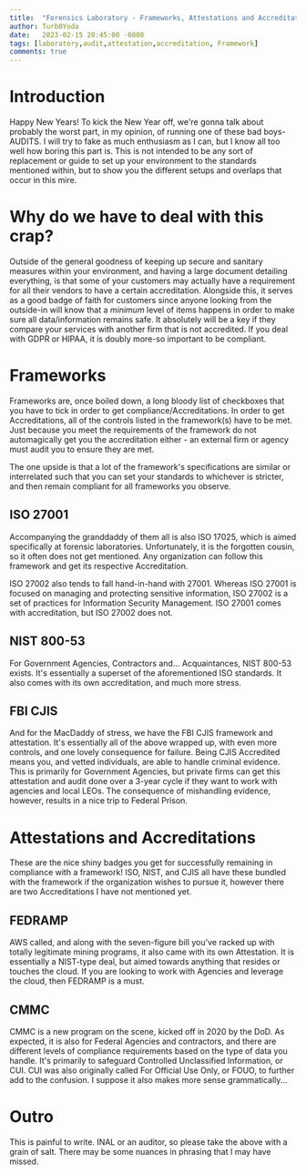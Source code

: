 ```yaml
---
title:  "Forensics Laboratory - Frameworks, Attestations and Accreditations"
author: Turb0Yoda
date:   2023-02-15 20:45:00 -0800
tags: [laboratory,audit,attestation,accreditation, Framework]
comments: true
---
```


# Introduction

Happy New Years! To kick the New Year off, we're gonna talk about probably the worst part, in my opinion, of running one of these bad boys- AUDITS. I will try to fake as much enthusiasm as I can, but I know all too well how boring this part is. This is not intended to be any sort of replacement or guide to set up your environment to the standards mentioned within, but to show you the different setups and overlaps that occur in this mire.


# Why do we have to deal with this crap?

Outside of the general goodness of keeping up secure and sanitary measures within your environment, and having a large document detailing everything, is that some of your customers may actually have a requirement for all their vendors to have a certain accreditation. Alongside this, it serves as a good badge of faith for customers since anyone looking from the outside-in will know that a _minimum_ level of items happens in order to make sure all data/information remains safe. It absolutely will be a key if they compare your services with another firm that is not accredited. If you deal with GDPR or HIPAA, it is doubly more-so important to be compliant.

# Frameworks

Frameworks are, once boiled down, a long bloody list of checkboxes that you have to tick in order to get compliance/Accreditations. In order to get Accreditations, all of the controls listed in the framework(s) have to be met. Just because you meet the requirements of the framework do not automagically get you the accreditation either - an external firm or agency must audit you to ensure they are met.

The one upside is that a lot of the framework's specifications are similar or interrelated such that you can set your standards to whichever is stricter, and then remain compliant for all frameworks you observe.

## ISO 27001

 Accompanying the granddaddy of them all is also ISO 17025, which is aimed specifically at forensic laboratories. Unfortunately, it is the forgotten cousin, so it often does not get mentioned. Any organization can follow this framework and get its respective Accreditation.

 ISO 27002 also tends to fall hand-in-hand with 27001. Whereas ISO 27001 is focused on managing and protecting sensitive information, ISO 27002 is a set of practices for Information Security Management. ISO 27001 comes with accreditation, but ISO 27002 does not.

## NIST 800-53

For Government Agencies, Contractors and... Acquaintances, NIST 800-53 exists. It's essentially a superset of the aforementioned ISO standards. It also comes with its own accreditation, and much more stress.

## FBI CJIS

And for the MacDaddy of stress, we have the FBI CJIS framework and attestation. It's essentially all of the above wrapped up, with even more controls, and one lovely consequence for failure. Being CJIS Accredited means you, and vetted individuals, are able to handle criminal evidence. This is primarily for Government Agencies, but private firms can get this attestation and audit done over a 3-year cycle if they want to work with agencies and local LEOs. The consequence of mishandling evidence, however, results in a nice trip to Federal Prison.

# Attestations and Accreditations

These are the nice shiny badges you get for successfully remaining in compliance with a framework! ISO, NIST, and CJIS all have these bundled with the framework if the organization wishes to pursue it, however there are two Accreditations I have not mentioned yet.

## FEDRAMP

AWS called, and along with the seven-figure bill you've racked up with totally legitimate mining programs, it also came with its own Attestation. It is essentially a NIST-type deal, but aimed towards anything that resides or touches the cloud. If you are looking to work with Agencies and leverage the cloud, then FEDRAMP is a must.

## CMMC

CMMC is a new program on the scene, kicked off in 2020 by the DoD. As expected, it is also for Federal Agencies and contractors, and there are different levels of compliance requirements based on the type of data you handle. It's primarily to safeguard Controlled Unclassified Information, or CUI. CUI was also originally called For Official Use Only, or FOUO, to further add to the confusion. I suppose it also makes more sense grammatically...


# Outro

This is painful to write. INAL or an auditor, so please take the above with a grain of salt. There may be some nuances in phrasing that I may have missed.